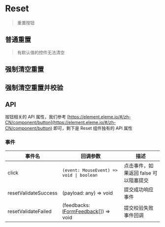 # Reset

> 重置按钮

## 普通重置

> 有默认值的控件无法清空

<dumi-previewer demoPath="guide/reset/base" />

## 强制清空重置

<dumi-previewer demoPath="guide/reset/force" />

## 强制清空重置并校验

<dumi-previewer demoPath="guide/reset/validate" />

## API

按钮相关的 API 属性，我们参考 [https://element.eleme.io/#/zh-CN/component/button](https://element.eleme.io/#/zh-CN/component/button) 即可，剩下是 Reset 组件独有的 API 属性

### 事件

| 事件名               | 回调参数                                                                                         | 描述                                  |
| -------------------- | ------------------------------------------------------------------------------------------------ | ------------------------------------- |
| click                | `(event: MouseEvent) => void \| boolean`                                                         | 点击事件，如果返回 false 可以阻塞提交 |
| resetValidateSuccess | (payload: any) => void                                                                           | 提交成功响应事件                      |
| resetValidateFailed  | (feedbacks: [IFormFeedback](https://core.formilyjs.org/api/models/form#iformfeedback)[]) => void | 提交校验失败事件回调                  |
